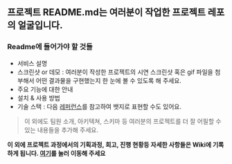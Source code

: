 ## 프로젝트 README.md는 여러분이 작업한 프로젝트 레포의 얼굴입니다.

### Readme에 들어가야 할 것들  

- 서비스 설명
- 스크린샷 or 데모 : 여러분이 작성한 프로젝트의 시연 스크린샷 혹은 gif 파일을 첨부해서 어떤 결과물을 구현했는지 한 눈에 볼 수 있도록 해 주세요. 
- 주요 기능에 대한 안내 
- 설치 & 사용 방법
- 기술 스택 : 다음 [레퍼런스](https://velog.io/@loakick/Shield-IO-%EC%82%AC%EC%9A%A9%EB%B2%95-iojyndy4pi)를 참고하여 뱃지로 표현할 수도 있어요.

> 이 외에도 팀원 소개, 아키텍쳐, 스키마 등 여러분의 프로젝트를 더 잘 어필할 수 있는 내용들을 추가해 주세요. 


**이 외에 프로젝트 과정에서의 기획과정, 회고, 진행 현황등 자세한 사항들은 Wiki에 기록하게 됩니다. [여기](https://github.com/codestates/project-test/wiki)를 눌러 이동해 주세요**

